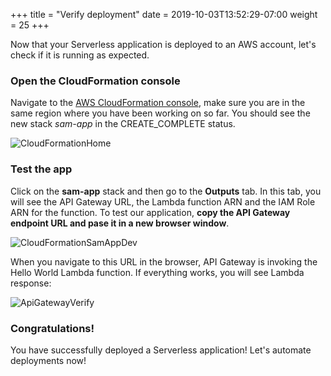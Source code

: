 +++
title = "Verify deployment"
date = 2019-10-03T13:52:29-07:00
weight = 25
+++

Now that your Serverless application is deployed to an AWS account, let's check if it is running as expected. 

### Open the CloudFormation console
Navigate to the [AWS CloudFormation console](https://console.aws.amazon.com/cloudformation/home), make sure you are in the same region where you have been working on so far. You should see the new stack _sam-app_ in the CREATE_COMPLETE status.

![CloudFormationHome](/images/screenshot-cfn-1.png)

### Test the app
Click on the **sam-app** stack and then go to the **Outputs** tab. In this tab, you will see the API Gateway URL, the Lambda function ARN and the IAM Role ARN for the function. To test our application, **copy the API Gateway endpoint URL and pase it in a new browser window**. 

![CloudFormationSamAppDev](/images/screenshot-cfn-2.png)

When you navigate to this URL in the browser, API Gateway is invoking the Hello World Lambda function. If everything works, you will see Lambda response:

![ApiGatewayVerify](/images/screenshot-api-1.png)

### Congratulations! 
You have successfully deployed a Serverless application! Let's automate deployments now! 